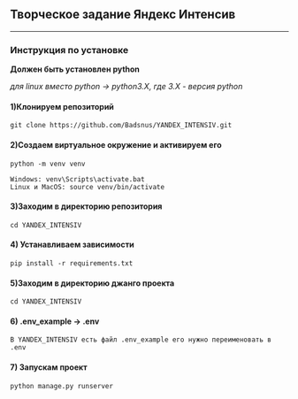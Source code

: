 Творческое задание Яндекс Интенсив
---
---

### Инструкция по установке

**Должен быть установлен python**

*для linux вместо python -> python3.X, где 3.X - версия python*

#### 1)Клонируем репозиторий

    git clone https://github.com/Badsnus/YANDEX_INTENSIV.git

#### 2)Создаем виртуальное окружение и активируем его

    python -m venv venv

    Windows: venv\Scripts\activate.bat
    Linux и MacOS: source venv/bin/activate
    
#### 3)Заходим в директорию репозитория

    cd YANDEX_INTENSIV

#### 4) Устанавливаем зависимости

    pip install -r requirements.txt

#### 5)Заходим в директорию джанго проекта

    cd YANDEX_INTENSIV

#### 6) .env_example -> .env

    В YANDEX_INTENSIV есть файл .env_example его нужно переименовать в .env 

#### 7) Запускам проект

    python manage.py runserver

